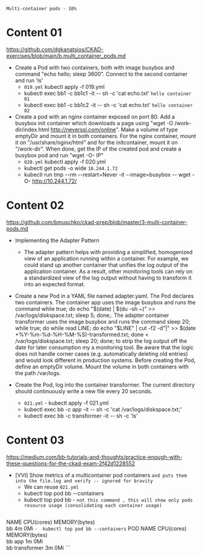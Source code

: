 `Multi-container pods - 10%`
# Content 01
https://github.com/dgkanatsios/CKAD-exercises/blob/main/b.multi_container_pods.md

- Create a Pod with two containers, both with image busybox and command "echo hello; sleep 3600". Connect to the second container and run 'ls'
    - `019.yml` kubectl apply -f 019.yml 
    - kubectl exec bb1 -c bb1c1 -it -- sh -c 'cat echo.txt' `hello container 01`
    - kubectl exec bb1 -c bb1c2 -it -- sh -c 'cat echo.txt' `hello container 02`
- Create a pod with an nginx container exposed on port 80. Add a busybox init container which downloads a page using "wget -O /work-dir/index.html http://neverssl.com/online". Make a volume of type emptyDir and mount it in both containers. For the nginx container, mount it on "/usr/share/nginx/html" and for the initcontainer, mount it on "/work-dir". When done, get the IP of the created pod and create a busybox pod and run "wget -O- IP"
    - `020.yml` kubectl apply -f 020.yml 
    - kubectl get pods -o wide `10.244.1.72`
    - kubectl run tmp --rm --restart=Never -it --image=busybox -- wget -O- http://10.244.1.72/

# Content 02
https://github.com/bmuschko/ckad-prep/blob/master/3-multi-container-pods.md

- Implementing the Adapter Pattern
    - The adapter pattern helps with providing a simplified, homogenized view of an application running within a container. For example, we could stand up another container that unifies the log output of the application container. As a result, other monitoring tools can rely on a standardized view of the log output without having to transform it into an expected format.

- Create a new Pod in a YAML file named adapter.yaml. The Pod declares two containers. The container app uses the image busybox and runs the command while true; do echo "$(date) | $(du -sh ~)" >> /var/logs/diskspace.txt; sleep 5; done;. The adapter container transformer uses the image busybox and runs the command sleep 20; while true; do while read LINE; do echo "$LINE" | cut -f2 -d"|" >> $(date +%Y-%m-%d-%H-%M-%S)-transformed.txt; done < /var/logs/diskspace.txt; sleep 20; done; to strip the log output off the date for later consumption my a monitoring tool. Be aware that the logic does not handle corner cases (e.g. automatically deleting old entries) and would look different in production systems.
Before creating the Pod, define an emptyDir volume. Mount the volume in both containers with the path /var/logs.

- Create the Pod, log into the container transformer. The current directory should continuously write a new file every 20 seconds.
    - `021.yml` - kubectl apply -f 021.yml 
    - kubectl exec bb -c app -it -- sh -c 'cat /var/logs/diskspace.txt;'
    - kubectl exec bb -c transformer -it -- sh -c 'ls'

# Content 03
https://medium.com/bb-tutorials-and-thoughts/practice-enough-with-these-questions-for-the-ckad-exam-2f42d1228552
- [VVI] Show metrics of a multicontainer pod containers `and puts them into the file.log and verify -- ignored for bravity`
    - We can reuse `021.yml`
    - kubectl top pod bb --containers
    - kubectl top pod bb - `not this command , this will show only pods resource usage (consolidating each container usage)`
    ```           
NAME   CPU(cores)   MEMORY(bytes)   
bb     4m           0Mi 
    ```
    -  kubectl top pod bb --containers
    ```
POD   NAME          CPU(cores)   MEMORY(bytes)   
bb    app           1m           0Mi             
bb    transformer   3m           0Mi
    ```
